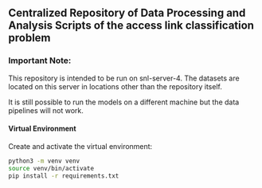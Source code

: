 ## Centralized Repository of Data Processing and Analysis Scripts of the access link classification problem


### Important Note:
This repository is intended to be run on snl-server-4. The datasets are located on this server in locations other than the repository itself.

It is still possible to run the models on a different machine but the data pipelines will not work.


#### Virtual Environment

Create and activate the virtual environment:

```bash
python3 -m venv venv
source venv/bin/activate
pip install -r requirements.txt
```

